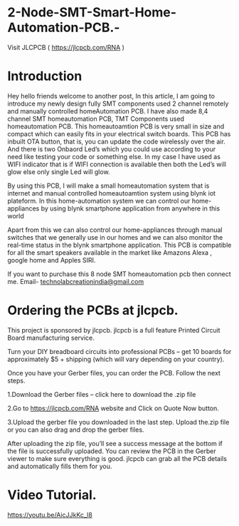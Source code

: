 # 2-Node-SMT-Smart-Home-Automation-PCB.-

Visit JLCPCB ( https://jlcpcb.com/RNA )

# Introduction

Hey hello friends welcome to another post, In this article, I am going to introduce my newly design fully SMT components used 2 channel remotely and manually controlled homeAutomation PCB. I have also made 8,4 channel SMT homeautomation PCB, TMT Components used homeautomation PCB.
This homeautoamtion PCB is very small in size and compact which can easily fits in your electrical switch boards. 
This PCB has inbuilt OTA button, that is, you can update the code wirelessly over the air. And there is two Onbaord Led’s which you could use according to your need like testing your code or something else. In my case I have used as WIFI indicator that is if WIFI connection is available then both the Led’s will glow else only single Led will glow.

By using this PCB, I will make a small homeautomation system that is internet and manual controlled homeautoamtion system using blynk iot plateform. In this home-automation system we can control our home-appliances by using blynk smartphone application from anywhere in this world

Apart from this we can also control our home-appliances through manual switches that we generally use in our homes and we can also monitor the real-time status in the blynk smartphone application. This PCB is compatible for all the smart speakers available in the market like Amazons Alexa , google home and Apples SIRI.

If you want to purchase this 8 node SMT homeautomation pcb then connect me. 
Email- technolabcreationindia@gmail.com

# Ordering the PCBs at jlcpcb.

This project is sponsored by jlcpcb. jlcpcb is a full feature Printed Circuit Board manufacturing service.

Turn your DIY breadboard circuits into professional PCBs – get 10 boards for approximately $5 + shipping (which will vary depending on your country).

Once you have your Gerber files, you can order the PCB. Follow the next steps.

1.Download the Gerber files – click here to download the .zip file

2.Go to https://jlcpcb.com/RNA website and Click on Quote Now button.

3.Upload the gerber file you downloaded in the last step. Upload the.zip file or you can also drag and drop the gerber files.

After uploading the zip file, you’ll see a success message at the bottom if the file is successfully uploaded. You can review the PCB in the Gerber viewer to make sure everything is good. jlcpcb can grab all the PCB details and automatically fills them for you.

# Video Tutorial.

https://youtu.be/AicJJkKc_l8
